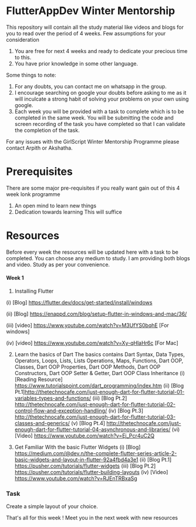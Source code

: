 # FlutterAppDev Winter Mentorship
This repository will contain all the study material like videos and blogs for you to read over the period of 4 weeks. Few assumptions for your consideration
1. You are free for next 4 weeks and ready to dedicate your precious time to this.
2. You have prior knowledge in some other language.

Some things to note:
1. For any doubts, you can contact me on whatsapp in the group.
2. I encourage searching on google your doubts before asking to me as it will inculcate a strong habit of solving your problems on your own using google.
3. Each week you will be provided with a task to complete which is to be completed in the same week. You will be submitting the code and screen recording of the task you have completed so that I can validate the completion of the task.

For any issues with the GirlScript Winter Mentorship Programme please contact Arpith or Akshatha.

# Prerequisites 
There are some major pre-requisites if you really want gain out of this 4 week lonk programme
1. An open mind to learn new things
2. Dedication towards learning
This will suffice 

# Resources 
Before every week the resources will be updated here with a task to be completed. You can choose any medium to study. I am providing both blogs and video. Study as per your convenience.
#### Week 1
1. Installing Flutter 
 
 (i) [Blog] https://flutter.dev/docs/get-started/install/windows 
 
 (ii) [Blog] https://enappd.com/blog/setup-flutter-in-windows-and-mac/36/
 
 (iii) [video] https://www.youtube.com/watch?v=M3UfYS0bqhE [For windows]
 
 (iv) [video] https://www.youtube.com/watch?v=Xy-qHlaHr6c [For Mac]

2. Learn the basics of Dart
The basics contains
Dart Syntax, Data Types, Operators, Loops, Lists, Lists Operations, Maps, Functions, Dart OOP, Classes, Dart OOP Properties, Dart OOP Methods, Dart OOP Constructors, Dart OOP Setter & Getter, Dart OOP Class Inheritance
 (i) [Reading Resource] https://www.tutorialspoint.com/dart_programming/index.htm
 (ii) [Blog Pt.1]http://thetechnocafe.com/just-enough-dart-for-flutter-tutorial-01-variables-types-and-functions/
 (iii) [Blog Pt.2] http://thetechnocafe.com/just-enough-dart-for-flutter-tutorial-02-control-flow-and-exception-handling/
 (iv) [Blog Pt.3] http://thetechnocafe.com/just-enough-dart-for-flutter-tutorial-03-classes-and-generics/
 (v) [Blog Pt.4] http://thetechnocafe.com/just-enough-dart-for-flutter-tutorial-04-asynchronous-and-libraries/
 (vi) [Video] https://www.youtube.com/watch?v=Ej_Pcr4uC2Q

3. Get Familiar With the basic Flutter Widgets
 (i) [Blog] https://medium.com/@dev.n/the-complete-flutter-series-article-2-basic-widgets-and-layout-in-flutter-92a4fbd4a3e1
 (ii) [Blog Pt.1] https://pusher.com/tutorials/flutter-widgets
 (iii) [Blog Pt.2] https://pusher.com/tutorials/flutter-building-layouts
 (iv) [Video] https://www.youtube.com/watch?v=RJEnTRBxaSg

### Task
Create a simple layout of your choice.

That's all for this week ! Meet you in the next week with new resources
